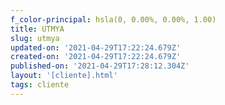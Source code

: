 ```yaml
---
f_color-principal: hsla(0, 0.00%, 0.00%, 1.00)
title: UTMYA
slug: utmya
updated-on: '2021-04-29T17:22:24.679Z'
created-on: '2021-04-29T17:22:24.679Z'
published-on: '2021-04-29T17:28:12.304Z'
layout: '[cliente].html'
tags: cliente
---
```



